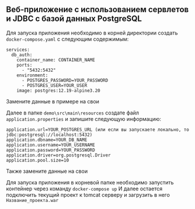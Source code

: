 ## Веб-приложение с использованием сервлетов и JDBC с базой данных PostgreSQL ##

Для запуска приложения необходимо в корней директории создать `docker-compose.yaml` с следующим содержимым:

```
services:
  db_auth: 
    container_name: CONTAINER_NAME
    ports:
      - "5432:5432"
    environment:
      - POSTGRES_PASSWORD=YOUR_PASSWORD
      - POSTGRES_USER=YOUR_USER
    image: postgres:12.19-alpine3.20
```
Замените данные в примере на свои

Далее в папке `demo\src\main\resources` создате файл `application.properties` и запишите следующую информацию:

```
application.url=YOUR_POSTGRES_URL (или если вы запускаете локально, то jdbc:postgresql://localhost:5432)
application.dbname=YOUR_DB_NAME
application.username=YOUR_USERNAME
application.password=YOUR_PASSWORD
application.driver=org.postgresql.Driver
application.pool.size=10
```

Также замените данные на свои

Для запуска приложения в корневой папке необходимо запустить контейнер через команду `docker-compose up`
И далее остается подключить текущий проект к tomcat серверу и загрузить в него `Название_проекта.war`
